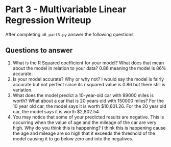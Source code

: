 # Part 3 - Multivariable Linear Regression Writeup

After completing `a6_part3.py` answer the following questions

## Questions to answer

1. What is the R Squared coefficient for your model? What does that mean about the model in relation to your data?
0.86 meaning the model is 86% accurate.
2. Is your model accurate? Why or why not?
I would say the model is fairly accurate but not perfect since its r squared value is 0.86 but there still is variation.
3. What does the model predict a 10-year-old car with 89000 miles is worth? What about a car that is 20 years old with 150000 miles?
For the 10 year old car, the model says it is worth $10,601.26. For the 20 year old car, the model says it is worth $2,802.54.
4. You may notice that some of your predicted results are negative. This is occurring when the value of age and the mileage of the car are very high. Why do you think this is happening?
I think this is happening cause the age and mileage are so high that it exceeds the threshold of the model causing it to go below zero and into the negatives.